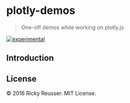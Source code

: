 # plotly-demos

> One-off demos while working on plotly.js

[![experimental][stability-experimental]][stability-url]
<!--[![Build Status][travis-image]][travis-url]-->
<!--[![npm version][npm-image]][npm-url]-->
<!--[![Dependency Status][david-dm-image]][david-dm-url]-->
<!--[![Semistandard Style][semistandard-image]][semistandard-url]-->


## Introduction

## License

&copy; 2016 Ricky Reusser. MIT License.




<!-- BADGES -->

[travis-image]: https://travis-ci.org/rreusser/plotly-demos.svg?branch=master
[travis-url]: https://travis-ci.org//plotly-demos

[npm-image]: https://badge.fury.io/js/plotly-demos.svg
[npm-url]: https://npmjs.org/package/plotly-demos

[david-dm-image]: https://david-dm.org/rreusser/plotly-demos.svg?theme=shields.io
[david-dm-url]: https://david-dm.org/rreusser/plotly-demos

[semistandard-image]: https://img.shields.io/badge/code%20style-semistandard-brightgreen.svg?style=flat-square
[semistandard-url]: https://github.com/Flet/semistandard

<!-- see stability badges at: https://github.com/badges/stability-badges -->
[stability-url]: https://github.com/badges/stability-badges
[stability-deprecated]: http://badges.github.io/stability-badges/dist/deprecated.svg
[stability-experimental]: http://badges.github.io/stability-badges/dist/experimental.svg
[stability-unstable]: http://badges.github.io/stability-badges/dist/unstable.svg
[stability-stable]: http://badges.github.io/stability-badges/dist/stable.svg
[stability-frozen]: http://badges.github.io/stability-badges/dist/frozen.svg
[stability-locked]: http://badges.github.io/stability-badges/dist/locked.svg

